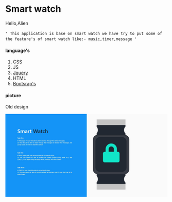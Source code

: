 # Smart watch
 
Hello,Alien

`'
This application is base on smart watch we have try to put some of the feature's of smart watch
like:- music,timer,message
'`
#### language's

1. CSS
2. JS
3. [Jquery](https://Jquery.com "Jquery")
4. HTML
5. [Bootsrap's](https://getbootstrap.com/docs/4.3/getting-started/introduction/ "Bootsrap's!")

#### picture

Old design

![screen shoot](https://github.com/shaik80/Smart-watch-v1/blob/master/img/screen-shoot.jpg)
